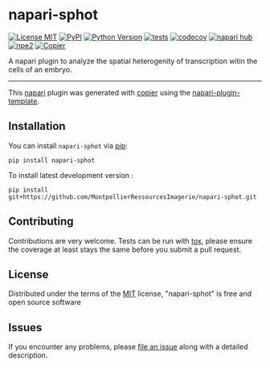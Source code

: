 # napari-sphot

[![License MIT](https://img.shields.io/pypi/l/napari-sphot.svg?color=green)](https://github.com/MontpellierRessourcesImagerie/napari-sphot/raw/main/LICENSE)
[![PyPI](https://img.shields.io/pypi/v/napari-sphot.svg?color=green)](https://pypi.org/project/napari-sphot)
[![Python Version](https://img.shields.io/pypi/pyversions/napari-sphot.svg?color=green)](https://python.org)
[![tests](https://github.com/MontpellierRessourcesImagerie/napari-sphot/workflows/tests/badge.svg)](https://github.com/MontpellierRessourcesImagerie/napari-sphot/actions)
[![codecov](https://codecov.io/gh/MontpellierRessourcesImagerie/napari-sphot/branch/main/graph/badge.svg)](https://codecov.io/gh/MontpellierRessourcesImagerie/napari-sphot)
[![napari hub](https://img.shields.io/endpoint?url=https://api.napari-hub.org/shields/napari-sphot)](https://napari-hub.org/plugins/napari-sphot)
[![npe2](https://img.shields.io/badge/plugin-npe2-blue?link=https://napari.org/stable/plugins/index.html)](https://napari.org/stable/plugins/index.html)
[![Copier](https://img.shields.io/endpoint?url=https://raw.githubusercontent.com/copier-org/copier/master/img/badge/badge-grayscale-inverted-border-purple.json)](https://github.com/copier-org/copier)

A napari plugin to analyze the spatial heterogenity of transcription witin the cells of an embryo.

----------------------------------

This [napari] plugin was generated with [copier] using the [napari-plugin-template].

<!--
Don't miss the full getting started guide to set up your new package:
https://github.com/napari/napari-plugin-template#getting-started

and review the napari docs for plugin developers:
https://napari.org/stable/plugins/index.html
-->

## Installation

You can install `napari-sphot` via [pip]:

    pip install napari-sphot



To install latest development version :

    pip install git+https://github.com/MontpellierRessourcesImagerie/napari-sphot.git


## Contributing

Contributions are very welcome. Tests can be run with [tox], please ensure
the coverage at least stays the same before you submit a pull request.

## License

Distributed under the terms of the [MIT] license,
"napari-sphot" is free and open source software

## Issues

If you encounter any problems, please [file an issue] along with a detailed description.

[napari]: https://github.com/napari/napari
[copier]: https://copier.readthedocs.io/en/stable/
[@napari]: https://github.com/napari
[MIT]: http://opensource.org/licenses/MIT
[BSD-3]: http://opensource.org/licenses/BSD-3-Clause
[GNU GPL v3.0]: http://www.gnu.org/licenses/gpl-3.0.txt
[GNU LGPL v3.0]: http://www.gnu.org/licenses/lgpl-3.0.txt
[Apache Software License 2.0]: http://www.apache.org/licenses/LICENSE-2.0
[Mozilla Public License 2.0]: https://www.mozilla.org/media/MPL/2.0/index.txt
[napari-plugin-template]: https://github.com/napari/napari-plugin-template

[file an issue]: https://github.com/MontpellierRessourcesImagerie/napari-sphot/issues

[napari]: https://github.com/napari/napari
[tox]: https://tox.readthedocs.io/en/latest/
[pip]: https://pypi.org/project/pip/
[PyPI]: https://pypi.org/
